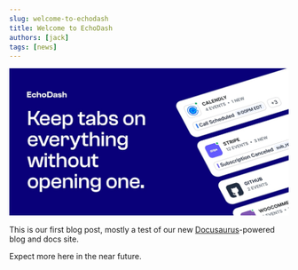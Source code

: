 ```yaml
---
slug: welcome-to-echodash
title: Welcome to EchoDash
authors: [jack]
tags: [news]
---
```


![EchoDash Banner](./og-image.jpg)

This is our first blog post, mostly a test of our new [Docusaurus](https://docusaurus.io/)-powered blog and docs site.

<!-- truncate -->

Expect more here in the near future.
